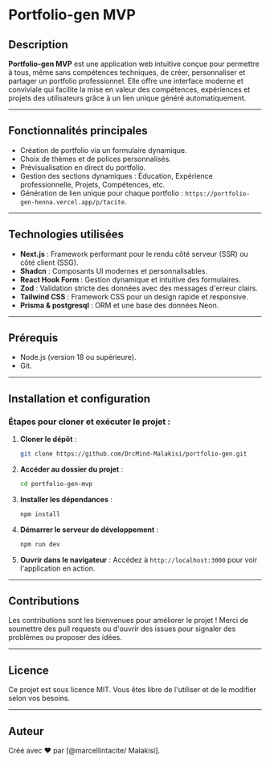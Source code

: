 # Portfolio-gen MVP

## Description

**Portfolio-gen MVP** est une application web intuitive conçue pour permettre à tous, même sans compétences techniques, de créer, personnaliser et partager un portfolio professionnel. Elle offre une interface moderne et conviviale qui facilite la mise en valeur des compétences, expériences et projets des utilisateurs grâce à un lien unique généré automatiquement.

---

## Fonctionnalités principales

- Création de portfolio via un formulaire dynamique.
- Choix de thèmes et de polices personnalisés.
- Prévisualisation en direct du portfolio.
- Gestion des sections dynamiques : Éducation, Expérience professionnelle, Projets, Compétences, etc.
- Génération de lien unique pour chaque portfolio : `https://portfolio-gen-henna.vercel.app/p/tacite`.

---

## Technologies utilisées

- **Next.js** : Framework performant pour le rendu côté serveur (SSR) ou côté client (SSG).
- **Shadcn** : Composants UI modernes et personnalisables.
- **React Hook Form** : Gestion dynamique et intuitive des formulaires.
- **Zod** : Validation stricte des données avec des messages d'erreur clairs.
- **Tailwind CSS** : Framework CSS pour un design rapide et responsive.
- **Prisma & postgresql** : ORM et une base des données Neon.

---

## Prérequis

- Node.js (version 18 ou supérieure).
- Git.

---

## Installation et configuration

### Étapes pour cloner et exécuter le projet :

1. **Cloner le dépôt** :

   ```bash
   git clone https://github.com/DrcMind-Malakisi/portfolio-gen.git
   ```

2. **Accéder au dossier du projet** :

   ```bash
   cd portfolio-gen-mvp
   ```

3. **Installer les dépendances** :

   ```bash
   npm install
   ```

4. **Démarrer le serveur de développement** :

   ```bash
   npm run dev
   ```

5. **Ouvrir dans le navigateur** :
   Accédez à `http://localhost:3000` pour voir l'application en action.

---

## Contributions

Les contributions sont les bienvenues pour améliorer le projet ! Merci de soumettre des pull requests ou d'ouvrir des issues pour signaler des problèmes ou proposer des idées.

---

## Licence

Ce projet est sous licence MIT. Vous êtes libre de l'utiliser et de le modifier selon vos besoins.

---

## Auteur

Créé avec ❤️ par [@marcellintacite/ Malakisi].
